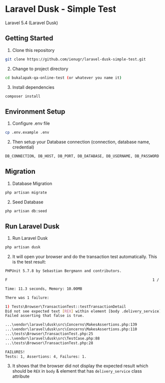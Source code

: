 # Laravel Dusk - Simple Test

Laravel 5.4 (Laravel Dusk)


## Getting Started

1. Clone this repository
```bash
git clone https://github.com/ienugr/laravel-dusk-simple-test.git
```

2. Change to project directory
```bash
cd bukalapak-qa-online-test (or whatever you name it)
```

3. Install dependencies
```bash
composer install
```

## Environment Setup

1. Configure .env file
```bash
cp .env.example .env
```

2. Then setup your Database connection (connection, database name, credential)
```bash
DB_CONNECTION, DB_HOST, DB_PORT, DB_DATABASE, DB_USERNAME, DB_PASSWORD
```

## Migration

1. Database Migration
```bash
php artisan migrate
```
2. Seed Database
```bash
php artisan db:seed
```

## Run Laravel Dusk

1. Run Laravel Dusk
```bash
php artisan dusk
```

2. It will open your browser and do the transaction test automatically. This is the test result:
```bash
PHPUnit 5.7.8 by Sebastian Bergmann and contributors.

F                                                                  1 / 1 (100%)

Time: 11.3 seconds, Memory: 10.00MB

There was 1 failure:

1) Tests\Browser\TransactionTest::testTransactionDetail
Did not see expected text [REX] within element [body .delivery_service].
Failed asserting that false is true.

...\vendor\laravel\dusk\src\Concerns\MakesAssertions.php:139
...\vendor\laravel\dusk\src\Concerns\MakesAssertions.php:110
...\tests\Browser\TransactionTest.php:25
...\vendor\laravel\dusk\src\TestCase.php:88
...\tests\Browser\TransactionTest.php:28

FAILURES!
Tests: 1, Assertions: 4, Failures: 1.

```

3. It shows that the browser did not display the expected result which should be ` REX ` in `body` & element that has `delivery_service` class attribute
